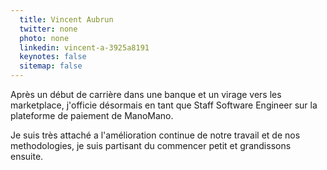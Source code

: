 ```yaml
---
  title: Vincent Aubrun
  twitter: none
  photo: none
  linkedin: vincent-a-3925a8191
  keynotes: false
  sitemap: false
---
```

Après un début de carrière dans une banque et un virage vers les marketplace, j'officie désormais en tant que Staff Software Engineer sur la plateforme de paiement de ManoMano.

Je suis très attaché a l'amélioration continue de notre travail et de nos methodologies, je suis partisant du commencer petit et grandissons ensuite. 
